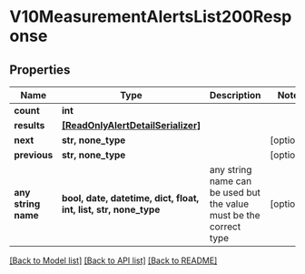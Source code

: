 # V10MeasurementAlertsList200Response


## Properties
Name | Type | Description | Notes
------------ | ------------- | ------------- | -------------
**count** | **int** |  | 
**results** | [**[ReadOnlyAlertDetailSerializer]**](ReadOnlyAlertDetailSerializer.md) |  | 
**next** | **str, none_type** |  | [optional] 
**previous** | **str, none_type** |  | [optional] 
**any string name** | **bool, date, datetime, dict, float, int, list, str, none_type** | any string name can be used but the value must be the correct type | [optional]

[[Back to Model list]](../README.md#documentation-for-models) [[Back to API list]](../README.md#documentation-for-api-endpoints) [[Back to README]](../README.md)


